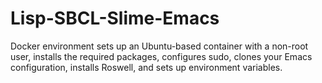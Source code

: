 # Lisp-SBCL-Slime-Emacs
 Docker environment sets up an Ubuntu-based container with a non-root user, installs the required packages, configures sudo, clones your Emacs configuration, installs Roswell, and sets up environment variables. 
